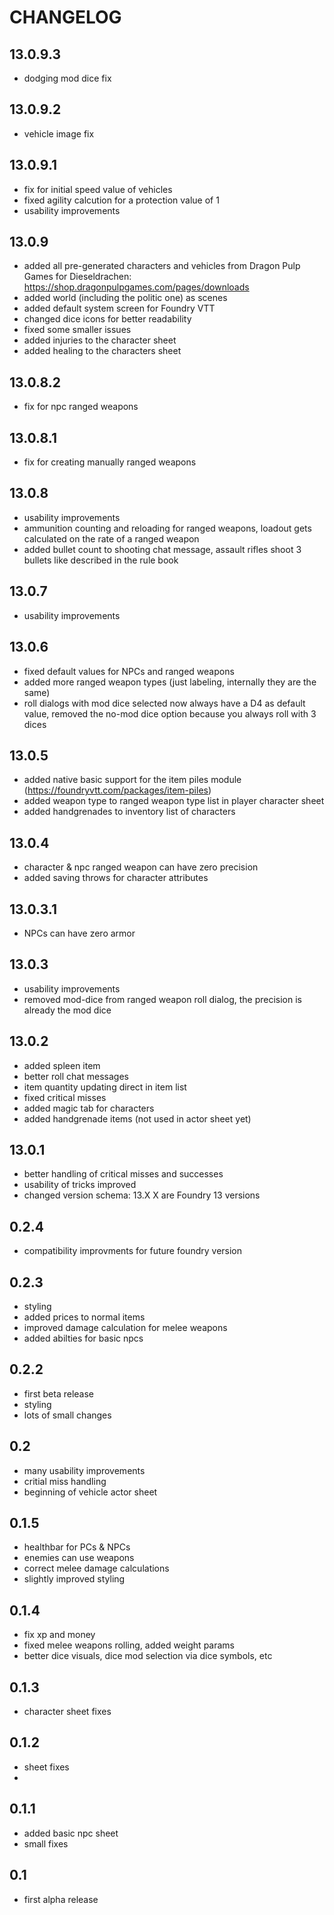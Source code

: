 # CHANGELOG

## 13.0.9.3
  - dodging mod dice fix

## 13.0.9.2
  - vehicle image fix

## 13.0.9.1
  - fix for initial speed value of vehicles
  - fixed agility calcution for a protection value of 1
  - usability improvements 
  
## 13.0.9
  - added all pre-generated characters and vehicles from Dragon Pulp Games for Dieseldrachen: https://shop.dragonpulpgames.com/pages/downloads
  - added world (including the politic one) as scenes
  - added default system screen for Foundry VTT
  - changed dice icons for better readability
  - fixed some smaller issues
  - added injuries to the character sheet
  - added healing to the characters sheet
  
## 13.0.8.2
  - fix for npc ranged weapons
  
## 13.0.8.1
  - fix for creating manually ranged weapons
  
## 13.0.8
  - usability improvements
  - ammunition counting and reloading for ranged weapons, loadout gets calculated on the rate of a ranged weapon
  - added bullet count to shooting chat message, assault rifles shoot 3 bullets like described in the rule book

## 13.0.7
  - usability improvements
  
## 13.0.6
  - fixed default values for NPCs and ranged weapons
  - added more ranged weapon types (just labeling, internally they are the same)
  - roll dialogs with mod dice selected now always have a D4 as default value, removed the no-mod dice option because you always roll with 3 dices
  
## 13.0.5
  - added native basic support for the item piles module (https://foundryvtt.com/packages/item-piles)
  - added weapon type to ranged weapon type list in player character sheet
  - added handgrenades to inventory list of characters

## 13.0.4
  - character & npc ranged weapon can have zero precision
  - added saving throws for character attributes
  
## 13.0.3.1
  - NPCs can have zero armor
  
## 13.0.3
  - usability improvements
  - removed mod-dice from ranged weapon roll dialog, the precision is already the mod dice
  
## 13.0.2
  - added spleen item
  - better roll chat messages
  - item quantity updating direct in item list
  - fixed critical misses
  - added magic tab for characters
  - added handgrenade items (not used in actor sheet yet)
  
## 13.0.1
  - better handling of critical misses and successes
  - usability of tricks improved
  - changed version schema: 13.X X are Foundry 13 versions
  
## 0.2.4
  - compatibility improvments for future foundry version
  
## 0.2.3
  - styling
  - added prices to normal items
  - improved damage calculation for melee weapons
  - added abilties for basic npcs
  
## 0.2.2
  - first beta release
  - styling
  - lots of small changes
  
## 0.2
  - many usability improvements
  - critial miss handling
  - beginning of vehicle actor sheet
  
## 0.1.5
  - healthbar for PCs & NPCs
  - enemies can use weapons
  - correct melee damage calculations
  - slightly improved styling
  
## 0.1.4
  - fix xp and money
  - fixed melee weapons rolling, added weight params
  - better dice visuals, dice mod selection via dice symbols, etc

## 0.1.3
  - character sheet fixes
  
## 0.1.2
  - sheet fixes
  - 
## 0.1.1

 - added basic npc sheet
 - small fixes
  
## 0.1

-  first alpha release